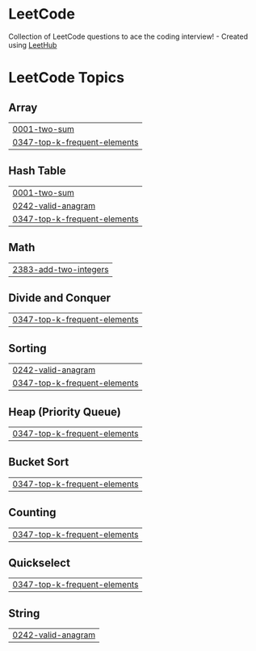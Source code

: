 # LeetCode
Collection of LeetCode questions to ace the coding interview! - Created using [LeetHub](https://github.com/QasimWani/LeetHub)

<!---LeetCode Topics Start-->
# LeetCode Topics
## Array
|  |
| ------- |
| [0001-two-sum](https://github.com/arsalankhan21/LeetCode/tree/master/0001-two-sum) |
| [0347-top-k-frequent-elements](https://github.com/arsalankhan21/LeetCode/tree/master/0347-top-k-frequent-elements) |
## Hash Table
|  |
| ------- |
| [0001-two-sum](https://github.com/arsalankhan21/LeetCode/tree/master/0001-two-sum) |
| [0242-valid-anagram](https://github.com/arsalankhan21/LeetCode/tree/master/0242-valid-anagram) |
| [0347-top-k-frequent-elements](https://github.com/arsalankhan21/LeetCode/tree/master/0347-top-k-frequent-elements) |
## Math
|  |
| ------- |
| [2383-add-two-integers](https://github.com/arsalankhan21/LeetCode/tree/master/2383-add-two-integers) |
## Divide and Conquer
|  |
| ------- |
| [0347-top-k-frequent-elements](https://github.com/arsalankhan21/LeetCode/tree/master/0347-top-k-frequent-elements) |
## Sorting
|  |
| ------- |
| [0242-valid-anagram](https://github.com/arsalankhan21/LeetCode/tree/master/0242-valid-anagram) |
| [0347-top-k-frequent-elements](https://github.com/arsalankhan21/LeetCode/tree/master/0347-top-k-frequent-elements) |
## Heap (Priority Queue)
|  |
| ------- |
| [0347-top-k-frequent-elements](https://github.com/arsalankhan21/LeetCode/tree/master/0347-top-k-frequent-elements) |
## Bucket Sort
|  |
| ------- |
| [0347-top-k-frequent-elements](https://github.com/arsalankhan21/LeetCode/tree/master/0347-top-k-frequent-elements) |
## Counting
|  |
| ------- |
| [0347-top-k-frequent-elements](https://github.com/arsalankhan21/LeetCode/tree/master/0347-top-k-frequent-elements) |
## Quickselect
|  |
| ------- |
| [0347-top-k-frequent-elements](https://github.com/arsalankhan21/LeetCode/tree/master/0347-top-k-frequent-elements) |
## String
|  |
| ------- |
| [0242-valid-anagram](https://github.com/arsalankhan21/LeetCode/tree/master/0242-valid-anagram) |
<!---LeetCode Topics End-->